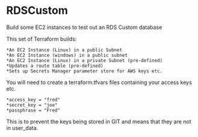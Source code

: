 
# RDSCustom

Build some EC2 instances to test out an RDS Custom database

This set of Terraform builds:

    *An EC2 Instance (Linux) in a public Subnet
    *An EC2 Instance (windows) in a public subnet
    *An EC2 Instance (Linux) in a private Subnet (pre-defined)
    *Updates a route table (pre-defined)
    *Sets up Secrets Manager parameter store for AWS keys etc.

You will need to create a terraform.tfvars files containing your access keys etc.

    *access_key = "fred"
    *secret_key = "joe"
    *passphrase = "Fred"

This is to prevent the keys being stored in GIT and means that they are not in user_data.
